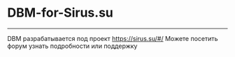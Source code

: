 # DBM-for-Sirus.su
______________________________________________________________

DBM разрабатывается под проект https://sirus.su/#/
Можете посетить форум узнать подробности или поддержку
